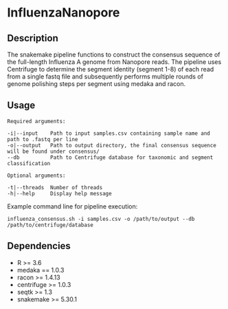 # InfluenzaNanopore

## Description
The snakemake pipeline functions to construct the consensus sequence of the full-length Influenza A genome from Nanopore reads. The pipeline uses Centrifuge to determine the segment identity (segment 1-8) of each read from a single fastq file and subsequently performs multiple rounds of genome polishing steps per segment using medaka and racon.

## Usage
```
Required arguments:

-i|--input    Path to input samples.csv containing sample name and path to .fastq per line
-o|--output   Path to output directory, the final consensus sequence will be found under consensus/
--db          Path to Centrifuge database for taxonomic and segment classification

Optional arguments:

-t|--threads  Number of threads
-h|--help     Display help message
```

Example command line for pipeline execution:
```
influenza_consensus.sh -i samples.csv -o /path/to/output --db /path/to/centrifuge/database
```

## Dependencies
* R >= 3.6
* medaka == 1.0.3
* racon >= 1.4.13
* centrifuge >= 1.0.3
* seqtk >= 1.3
* snakemake >= 5.30.1